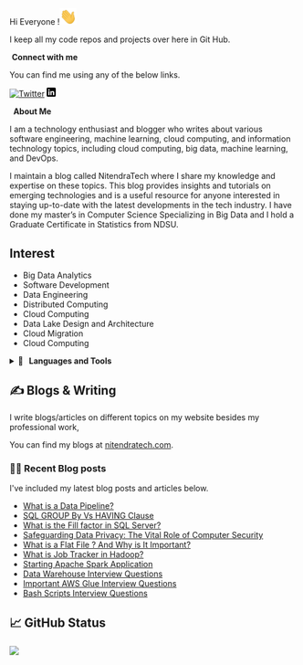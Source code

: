 Hi Everyone !<img src="https://github.com/nitendragautam/nitendragautam/raw/main/wave_gif.gif" width="30px">

I keep all my code repos and projects over here in Git Hub.



&nbsp;**Connect with me**

You can find me using any of the below links.

 [![Twitter][1.2]][1] [![LinkedIn][2.2]][2]


<b>&nbsp;&nbsp;About&nbsp;Me</b>
  <br/>

 I am a technology enthusiast and blogger who writes about various software engineering, machine learning, cloud computing, and information technology topics, including cloud computing, big data, machine learning, and DevOps.

 I  maintain a blog called NitendraTech where I  share my knowledge and expertise on these topics. This blog provides insights and tutorials on emerging technologies and is a useful resource for anyone interested in staying up-to-date with the latest developments in the tech industry. I have done my  master’s in Computer Science Specializing in Big Data and I hold a Graduate Certificate in Statistics from NDSU.
 
## Interest
* Big Data Analytics
* Software Development
* Data Engineering
* Distributed Computing
* Cloud Computing
* Data Lake Design and Architecture
* Cloud Migration
* Cloud Computing 



<details>

<summary><b>🔧 &nbsp;&nbsp;Languages&nbsp;and&nbsp;Tools</b></summary>
  <br/>
 <a href="https://aws.amazon.com" target="_blank"> <img src="https://raw.githubusercontent.com/devicons/devicon/master/icons/amazonwebservices/amazonwebservices-original-wordmark.svg" alt="aws" width="35" height="35"/> </a>
 <a href="https://www.gnu.org/software/bash/" target="_blank"> <img src="https://www.vectorlogo.zone/logos/gnu_bash/gnu_bash-icon.svg" alt="bash" width="35" height="35"/> </a> <a href="https://www.docker.com/" target="_blank"> <img src="https://raw.githubusercontent.com/devicons/devicon/master/icons/docker/docker-original-wordmark.svg" alt="docker" width="35" height="35"/> </a> <a href="https://git-scm.com/" target="_blank"> <img src="https://www.vectorlogo.zone/logos/git-scm/git-scm-icon.svg" alt="git" width="35" height="35"/> </a> <a href="https://kubernetes.io" target="_blank"> <img src="https://www.vectorlogo.zone/logos/kubernetes/kubernetes-icon.svg" alt="kubernetes" width="35" height="35"/> </a> <a href="https://www.jenkins.io" target="_blank"> <img src="https://www.vectorlogo.zone/logos/jenkins/jenkins-icon.svg" alt="jenkins" width="35" height="35"/> </a> <a href="https://www.linux.org/" target="_blank"> <img src="https://raw.githubusercontent.com/devicons/devicon/master/icons/linux/linux-original.svg" alt="linux" width="35" height="35"/> </a>

</details>



## &#x270d; Blogs & Writing

I write blogs/articles on different topics on my website besides my professional work, 

You can find my blogs at [nitendratech.com](https://www.nitendratech.com/).


### 🧑‍💻 Recent Blog posts

I've included my latest blog posts and articles below.

<!-- BLOG-POST-LIST:START -->
- [What is a Data Pipeline?](https://www.nitendratech.com/datascience/data-pipeline/)
- [SQL GROUP By Vs HAVING Clause](https://www.nitendratech.com/database/sql-group-by-having/)
- [What is the Fill factor in SQL Server?](https://www.nitendratech.com/database/fill-factor-sql-database/)
- [Safeguarding Data Privacy: The Vital Role of Computer Security](https://www.nitendratech.com/datascience/data-privacy-security/)
- [What is a Flat File ? And Why is It Important?](https://www.nitendratech.com/bigdata/flat-file/)
- [What is Job Tracker in Hadoop?](https://www.nitendratech.com/hadoop/job-tracker-hadoop/)
- [Starting Apache Spark Application](https://www.nitendratech.com/spark/starting-apache-spark-application/)
- [Data Warehouse Interview Questions](https://www.nitendratech.com/interview/data-warehouse-interview/)
- [Important AWS Glue Interview Questions](https://www.nitendratech.com/interview/aws-glue-interview/)
- [Bash Scripts Interview Questions](https://www.nitendratech.com/interview/bash-scripts-linux-interview/)
<!-- BLOG-POST-LIST:END -->

## &#x1f4c8; GitHub Status

<a href="https://github.com/nitendragautam/nitendragautam">
  <img align="center" src="https://github-readme-stats.vercel.app/api/top-langs/?username=nitendragautam&hide=java,html,tex&title_color=ffffff&text_color=c9cacc&icon_color=2bbc8a&bg_color=1d1f21&langs_count=3" />
</a>

<!-- links to social media icons -->
<!-- icons without padding -->
[1.2]: http://i.imgur.com/wWzX9uB.png 
[2.2]: https://raw.githubusercontent.com/nitendragautam/nitendragautam/master/social/linkedin-3-16.png 

<!-- links to your social media accounts -->
[1]: https://twitter.com/nitendra_tech
[2]: https://www.linkedin.com/in/nitendragautam/
